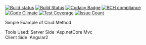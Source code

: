 [![Build status](https://ci.appveyor.com/api/projects/status/iy4sbj9oysiwbm5d?svg=true)](https://ci.appveyor.com/project/spartha1995/crud-operation-angular-2)  [![Build Status](https://travis-ci.org/spartha1995/Crud-Operation-Angular-2-.png)](https://travis-ci.org/profile/spartha1995)  [![Codacy Badge](https://api.codacy.com/project/badge/Grade/d34e19446cd04f60836276b64ed38d61)](https://www.codacy.com/app/sarathi1995/Crud-Operation-Angular-2-?utm_source=github.com&utm_medium=referral&utm_content=spartha1995/Crud-Operation-Angular-2-&utm_campaign=badger)  [![BCH compliance](https://bettercodehub.com/edge/badge/spartha1995/Crud-Operation-Angular-2-?branch=master)](https://bettercodehub.com/)  [![Code Climate](https://codeclimate.com/github/codeclimate/codeclimate/badges/gpa.svg)](https://codeclimate.com/github/codeclimate/codeclimate)  [![Test Coverage](https://codeclimate.com/github/codeclimate/codeclimate/badges/coverage.svg)](https://codeclimate.com/github/codeclimate/codeclimate/coverage)  [![Issue Count](https://codeclimate.com/github/codeclimate/codeclimate/badges/issue_count.svg)](https://codeclimate.com/github/codeclimate/codeclimate)

Simple Example of Crud Method

Tools Used: 
      Server Side :Asp.netCore Mvc      
      Client Side :Angular2
